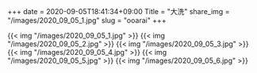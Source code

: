 +++
date  = 2020-09-05T18:41:34+09:00
Title = "大洗"
share_img = "/images/2020_09_05_1.jpg"
slug = "ooarai"
+++

{{< img "/images/2020_09_05_1.jpg" >}}
{{< img "/images/2020_09_05_2.jpg" >}}
{{< img "/images/2020_09_05_3.jpg" >}}
{{< img "/images/2020_09_05_4.jpg" >}}
{{< img "/images/2020_09_05_5.jpg" >}}
{{< img "/images/2020_09_05_6.jpg" >}}
